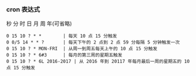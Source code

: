 
### cron 表达式

秒 分 时 日 月 周 年(可省略)

 ```
 0 15 10 ? * *        | 每天 10 点 15 分触发
 0 0/5 14 * * ?       | 每天下午的 2 点到 2 点 59 分每隔 5 分钟触发一次
 0 15 10 ? * MON-FRI  | 从周一到周五每天上午的 10 点 15 分触发
 0 15 10 ? * 6#3      | 每月的第三周的星期五触发
 0 15 10 ? * 6L 2016-2017 | 从 2016 年到 20117 年每月最后一周的星期五的 10 点 15 分触发
 ```
